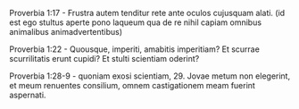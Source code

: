 Proverbia 1:17 - Frustra autem tenditur rete ante oculos cujusquam alati. (id est ego stultus aperte pono laqueum qua de re nihil capiam omnibus animalibus animadvertentibus)

Proverbia 1:22 - Quousque, imperiti, amabitis imperitiam? Et scurrae scurrilitatis erunt cupidi? Et stulti scientiam oderint?

Proverbia 1:28-9 - quoniam exosi scientiam, 29. Jovae metum non elegerint, et meum renuentes consilium, omnem castigationem meam fuerint aspernati.

